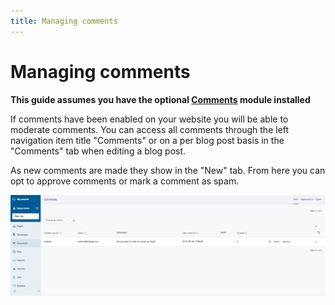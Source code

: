 ```yaml
---
title: Managing comments
---
```


# Managing comments

**This guide assumes you have the optional [Comments](https://addons.silverstripe.org/add-ons/silverstripe/comments/) module installed**

If comments have been enabled on your website you will be able to moderate comments. You can access all comments through the left navigation
item title "Comments" or on a per blog post basis in the "Comments" tab when editing a blog post.

As new comments are made they show in the "New" tab. From here you can opt to approve comments or mark a comment as spam.

![Comments interface](_images/comments.png)
